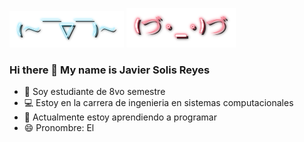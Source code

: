 ![](cooltext404072787093910.png)
![](cooltext404073139595925.png)

### Hi there 👋 My name is Javier Solis Reyes

<!--
**JaviSRey/JaviSRey** is a ✨ _special_ ✨ repository because its `README.md` (this file) appears on your GitHub profile.

Here are some ideas to get you started:-->
- 🏫 Soy estudiante de 8vo semestre
- 💻 Estoy en la carrera de ingenieria en sistemas computacionales
- 🌱 Actualmente estoy aprendiendo a programar
- 😄 Pronombre: El


